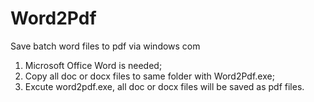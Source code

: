 Word2Pdf
========

Save batch word files to pdf via windows com

1. Microsoft Office Word is needed;
2. Copy all doc or docx files to same folder with Word2Pdf.exe;
3. Excute word2pdf.exe, all doc or docx files will be saved as pdf files.
